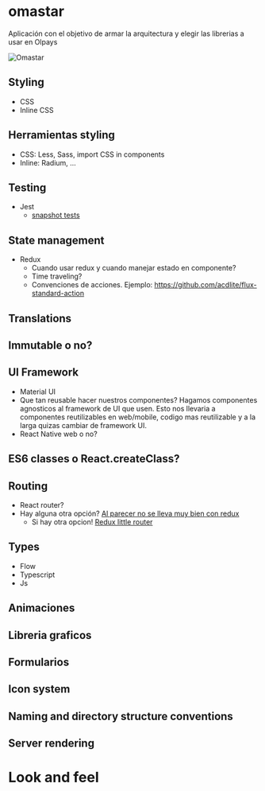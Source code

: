 # omastar

Aplicación con el objetivo de armar la arquitectura y elegir las librerias a usar en Olpays

![Omastar](http://vignette1.wikia.nocookie.net/pokemon/images/6/65/Omastar_IL046.png/revision/latest?cb=20150624040620)

## Styling

* CSS
* Inline CSS

## Herramientas styling

* CSS: Less, Sass, import CSS in components
* Inline: Radium, ...

## Testing
* Jest
  * [snapshot tests](https://facebook.github.io/jest/blog/2016/07/27/jest-14.html)

## State management

* Redux
  * Cuando usar redux y cuando manejar estado en componente?
  * Time traveling?
  * Convenciones de acciones. Ejemplo: https://github.com/acdlite/flux-standard-action

## Translations

## Immutable o no?

## UI Framework
 * Material UI
 * Que tan reusable hacer nuestros componentes? Hagamos componentes agnosticos al framework de UI que usen. Esto nos llevaria a componentes reutilizables en web/mobile, codigo mas reutilizable y a la larga quizas cambiar de framework UI.
 * React Native web o no?

## ES6 classes o React.createClass?

## Routing

* React router?
* Hay alguna otra opción? [Al parecer no se lleva muy bien con redux](https://formidable.com/blog/2016/07/11/let-the-url-do-the-talking-part-1-the-pain-of-react-router-in-redux/)
  * Si hay otra opcion! [Redux little router](https://github.com/FormidableLabs/redux-little-router)

## Types

* Flow
* Typescript
* Js

## Animaciones

## Libreria graficos

## Formularios

## Icon system

## Naming and directory structure conventions

## Server rendering

# Look and feel
